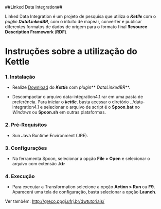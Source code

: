 ##Linked Data Integration##

Linked Data Integration é um projeto de pesquisa que utiliza o ***Ketlle*** com o *puglin **DataLinkedBR***, com o intuito de mapear, converter  e publicar diferentes formatos de dados de origem  para o formato final **Resource Description Framework** (**RDF**).  

# **Instruções sobre a utilização do Kettle** #


### 1.  Instalação ###

   - Realize [Download](https://www.dropbox.com/s/drifopaw2eprlu5/data-integration4.1.rar) do ***Kettle*** com *plugin*** *DataLinkedBR***.     
     
   - Descompactar o arquivo data-integration4.1.rar em uma pasta de preferência.
     Para iniciar o ***kettle***, basta acessar o diretório ../data-integration4.1 e
     selecionar o arquivo de script é o **Spoon.bat** no *Windows* ou **Spoon.sh** em outras plataformas.
  
### 2.  Pré-Requisitos ###

 - Sun Java Runtime Environment (JRE).
  
### 3.  Configurações ###

 - Na ferramenta Spoon, selecionar a opção **File > Open** e selecionar o arquivo com extensão **.ktr**

### 4.  Execução ###

 - Para executar a Transformation selecione a opção **Action > Run** ou **F9**.  Aparecerá uma tela de configuração, basta selecionar a opção **Launch**.	

Ver também: http://greco.ppgi.ufrj.br/dwtutoriais/
